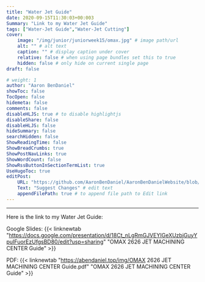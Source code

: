 ```yaml
---
title: "Water Jet Guide"
date: 2020-09-15T11:30:03+00:003
Summary: "Link to my Water Jet Guide"
tags: ["Water-Jet Guide","Water-Jet Cutting"]
cover:
    image: "/img/junior/juniorweek15/omax.jpg" # image path/url
    alt: "" # alt text
    caption: "" # display caption under cover
    relative: false # when using page bundles set this to true
    hidden: false # only hide on current single page
draft: false

# weight: 1
author: "Aaron BenDaniel"
showToc: false
TocOpen: false
hidemeta: false
comments: false
disableHLJS: true # to disable highlightjs
disableShare: false
disableHLJS: false
hideSummary: false
searchHidden: false
ShowReadingTime: false
ShowBreadCrumbs: true
ShowPostNavLinks: true
ShowWordCount: false
ShowRssButtonInSectionTermList: true
UseHugoToc: true
editPost:
    URL: "https://github.com/AaronBenDaniel/AaronBenDanielWebsite/blob/main/content"
    Text: "Suggest Changes" # edit text
    appendFilePath: true # to append file path to Edit link
---
```


---

Here is the link to my Water Jet Guide:

Google Slides: {{< linknewtab "https://docs.google.com/presentation/d/18Ct_nLgRmGJVEYIGeXUzbjGuyYpuIFuorEzUfgsBD80/edit?usp=sharing" "OMAX 2626 JET MACHINING CENTER Guide" >}}

PDF: {{< linknewtab "https://abendaniel.top/img/OMAX 2626 JET MACHINING CENTER Guide.pdf" "OMAX 2626 JET MACHINING CENTER Guide" >}}
